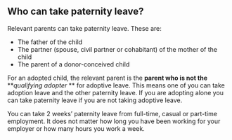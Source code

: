##  Who can take paternity leave?

Relevant parents can take paternity leave. These are:

  * The father of the child 
  * The partner (spouse, civil partner or cohabitant) of the mother of the child 
  * The parent of a donor-conceived child 

For an adopted child, the relevant parent is the **parent who is not the**
**_qualifying adopter_ ** for adoptive leave. This means one of you can take
adoption leave and the other paternity leave. If you are adopting alone you
can take paternity leave if you are not taking adoptive leave.

You can take 2 weeks’ paternity leave from full-time, casual or part-time
employment. It does not matter how long you have been working for your
employer or how many hours you work a week.
